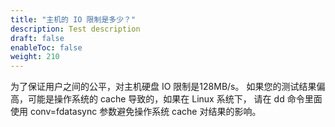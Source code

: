 ```yaml
---
title: "主机的 IO 限制是多少？"
description: Test description
draft: false
enableToc: false
weight: 210
---
```


为了保证用户之间的公平，对主机硬盘 IO 限制是128MB/s。 如果您的测试结果偏高，可能是操作系统的 cache 导致的，如果在 Linux 系统下， 请在 dd 命令里面使用 conv=fdatasync 参数避免操作系统 cache 对结果的影响。
